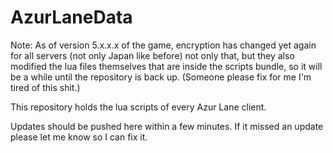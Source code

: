 # AzurLaneData

Note: As of version 5.x.x.x of the game, encryption has changed yet again for all servers (not only Japan like before) not only that, but they also modified the lua files themselves that are inside the scripts bundle, so it will be a while until the repository is back up. (Someone please fix for me I'm tired of this shit.)

This repository holds the lua scripts of every Azur Lane client.

Updates should be pushed here within a few minutes. If it missed an update please let me know so I can fix it.

